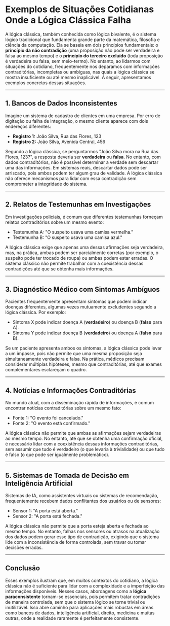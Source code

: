 
# Exemplos de Situações Cotidianas Onde a Lógica Clássica Falha

A lógica clássica, também conhecida como lógica bivalente, é o sistema lógico tradicional que fundamenta grande parte da matemática, filosofia e ciência da computação. Ela se baseia em dois princípios fundamentais: o **princípio da não contradição** (uma proposição não pode ser verdadeira e falsa ao mesmo tempo) e o **princípio do terceiro excluído** (toda proposição é verdadeira ou falsa, sem meio-termo). No entanto, ao lidarmos com situações do cotidiano, frequentemente nos deparamos com informações contraditórias, incompletas ou ambíguas, nas quais a lógica clássica se mostra insuficiente ou até mesmo inaplicável. A seguir, apresentamos exemplos concretos dessas situações.

---

## 1. Bancos de Dados Inconsistentes

Imagine um sistema de cadastro de clientes em uma empresa. Por erro de digitação ou falha de integração, o mesmo cliente aparece com dois endereços diferentes:

- **Registro 1:** João Silva, Rua das Flores, 123
- **Registro 2:** João Silva, Avenida Central, 456

Segundo a lógica clássica, se perguntarmos "João Silva mora na Rua das Flores, 123?", a resposta deveria ser **verdadeira** ou **falsa**. No entanto, com dados contraditórios, não é possível determinar a verdade sem descartar uma das informações. Em sistemas reais, descartar dados pode ser arriscado, pois ambos podem ter algum grau de validade. A lógica clássica não oferece mecanismos para lidar com essa contradição sem comprometer a integridade do sistema.

---

## 2. Relatos de Testemunhas em Investigações

Em investigações policiais, é comum que diferentes testemunhas forneçam relatos contraditórios sobre um mesmo evento:

- Testemunha A: "O suspeito usava uma camisa vermelha."
- Testemunha B: "O suspeito usava uma camisa azul."

A lógica clássica exige que apenas uma dessas afirmações seja verdadeira, mas, na prática, ambas podem ser parcialmente corretas (por exemplo, o suspeito pode ter trocado de roupa) ou ambas podem estar erradas. O sistema clássico não permite trabalhar com a coexistência dessas contradições até que se obtenha mais informações.

---

## 3. Diagnóstico Médico com Sintomas Ambíguos

Pacientes frequentemente apresentam sintomas que podem indicar doenças diferentes, algumas vezes mutuamente excludentes segundo a lógica clássica. Por exemplo:

- Sintoma X pode indicar doença A (**verdadeiro**) ou doença B (**falso** para A).
- Sintoma Y pode indicar doença B (**verdadeiro**) ou doença A (**falso** para B).

Se um paciente apresenta ambos os sintomas, a lógica clássica pode levar a um impasse, pois não permite que uma mesma proposição seja simultaneamente verdadeira e falsa. Na prática, médicos precisam considerar múltiplas hipóteses, mesmo que contraditórias, até que exames complementares esclareçam o quadro.

---

## 4. Notícias e Informações Contraditórias

No mundo atual, com a disseminação rápida de informações, é comum encontrar notícias contraditórias sobre um mesmo fato:

- Fonte 1: "O evento foi cancelado."
- Fonte 2: "O evento está confirmado."

A lógica clássica não permite que ambas as afirmações sejam verdadeiras ao mesmo tempo. No entanto, até que se obtenha uma confirmação oficial, é necessário lidar com a coexistência dessas informações contraditórias, sem assumir que tudo é verdadeiro (o que levaria à trivialidade) ou que tudo é falso (o que pode ser igualmente problemático).

---

## 5. Sistemas de Tomada de Decisão em Inteligência Artificial

Sistemas de IA, como assistentes virtuais ou sistemas de recomendação, frequentemente recebem dados conflitantes dos usuários ou de sensores:

- Sensor 1: "A porta está aberta."
- Sensor 2: "A porta está fechada."

A lógica clássica não permite que a porta esteja aberta e fechada ao mesmo tempo. No entanto, falhas nos sensores ou atrasos na atualização dos dados podem gerar esse tipo de contradição, exigindo que o sistema lide com a inconsistência de forma controlada, sem travar ou tomar decisões erradas.

---

## Conclusão

Esses exemplos ilustram que, em muitos contextos do cotidiano, a lógica clássica não é suficiente para lidar com a complexidade e a imperfeição das informações disponíveis. Nesses casos, abordagens como a **lógica paraconsistente** tornam-se essenciais, pois permitem tratar contradições de maneira controlada, sem que o sistema lógico se torne trivial ou inutilizável. Isso abre caminho para aplicações mais robustas em áreas como bancos de dados, inteligência artificial, direito, medicina e muitas outras, onde a realidade raramente é perfeitamente consistente.
```
